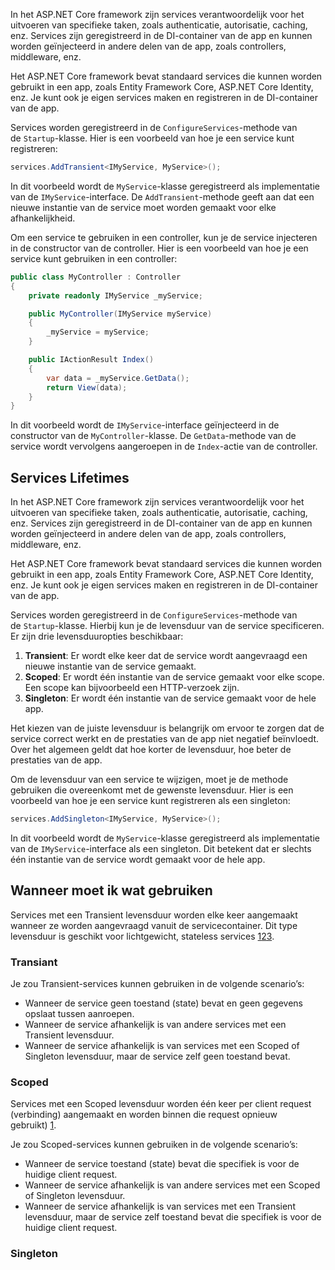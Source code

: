 In het ASP.NET Core framework zijn services verantwoordelijk voor het uitvoeren van specifieke taken, zoals authenticatie, autorisatie, caching, enz. Services zijn geregistreerd in de DI-container van de app en kunnen worden geïnjecteerd in andere delen van de app, zoals controllers, middleware, enz.

Het ASP.NET Core framework bevat standaard services die kunnen worden gebruikt in een app, zoals Entity Framework Core, ASP.NET Core Identity, enz. Je kunt ook je eigen services maken en registreren in de DI-container van de app.

Services worden geregistreerd in de `ConfigureServices`-methode van de `Startup`-klasse. Hier is een voorbeeld van hoe je een service kunt registreren:

```csharp
services.AddTransient<IMyService, MyService>();
```

In dit voorbeeld wordt de `MyService`-klasse geregistreerd als implementatie van de `IMyService`-interface. De `AddTransient`-methode geeft aan dat een nieuwe instantie van de service moet worden gemaakt voor elke afhankelijkheid.

Om een ​​service te gebruiken in een controller, kun je de service injecteren in de constructor van de controller. Hier is een voorbeeld van hoe je een service kunt gebruiken in een controller:

```csharp
public class MyController : Controller
{
    private readonly IMyService _myService;

    public MyController(IMyService myService)
    {
        _myService = myService;
    }

    public IActionResult Index()
    {
        var data = _myService.GetData();
        return View(data);
    }
}
```

In dit voorbeeld wordt de `IMyService`-interface geïnjecteerd in de constructor van de `MyController`-klasse. De `GetData`-methode van de service wordt vervolgens aangeroepen in de `Index`-actie van de controller.

## Services Lifetimes
In het ASP.NET Core framework zijn services verantwoordelijk voor het uitvoeren van specifieke taken, zoals authenticatie, autorisatie, caching, enz. Services zijn geregistreerd in de DI-container van de app en kunnen worden geïnjecteerd in andere delen van de app, zoals controllers, middleware, enz.

Het ASP.NET Core framework bevat standaard services die kunnen worden gebruikt in een app, zoals Entity Framework Core, ASP.NET Core Identity, enz. Je kunt ook je eigen services maken en registreren in de DI-container van de app.

Services worden geregistreerd in de `ConfigureServices`-methode van de `Startup`-klasse. Hierbij kun je de levensduur van de service specificeren. Er zijn drie levensduuropties beschikbaar:

1. **Transient**: Er wordt elke keer dat de service wordt aangevraagd een nieuwe instantie van de service gemaakt.
2. **Scoped**: Er wordt één instantie van de service gemaakt voor elke scope. Een scope kan bijvoorbeeld een HTTP-verzoek zijn.
3. **Singleton**: Er wordt één instantie van de service gemaakt voor de hele app.

Het kiezen van de juiste levensduur is belangrijk om ervoor te zorgen dat de service correct werkt en de prestaties van de app niet negatief beïnvloedt. Over het algemeen geldt dat hoe korter de levensduur, hoe beter de prestaties van de app.

Om de levensduur van een service te wijzigen, moet je de methode gebruiken die overeenkomt met de gewenste levensduur. Hier is een voorbeeld van hoe je een service kunt registreren als een singleton:

```csharp
services.AddSingleton<IMyService, MyService>();
```

In dit voorbeeld wordt de `MyService`-klasse geregistreerd als implementatie van de `IMyService`-interface als een singleton. Dit betekent dat er slechts één instantie van de service wordt gemaakt voor de hele app.


## Wanneer moet ik wat gebruiken
Services met een Transient levensduur worden elke keer aangemaakt wanneer ze worden aangevraagd vanuit de servicecontainer. Dit type levensduur is geschikt voor lichtgewicht, stateless services [1](https://learn.microsoft.com/en-us/aspnet/core/fundamentals/dependency-injection?view=aspnetcore-7.0)[2](https://mattruma.com/asp-net-core-service-lifetimes-explained/)[3](https://stackoverflow.com/questions/57968893/asp-net-core-2-0-service-life-time).

### Transiant
Je zou Transient-services kunnen gebruiken in de volgende scenario’s:

- Wanneer de service geen toestand (state) bevat en geen gegevens opslaat tussen aanroepen.
- Wanneer de service afhankelijk is van andere services met een Transient levensduur.
- Wanneer de service afhankelijk is van services met een Scoped of Singleton levensduur, maar de service zelf geen toestand bevat.

### Scoped
Services met een Scoped levensduur worden één keer per client request (verbinding) aangemaakt en worden binnen die request opnieuw gebruikt) [1](https://stackoverflow.com/questions/57968893/asp-net-core-2-0-service-life-time).

Je zou Scoped-services kunnen gebruiken in de volgende scenario’s:

- Wanneer de service toestand (state) bevat die specifiek is voor de huidige client request.
- Wanneer de service afhankelijk is van andere services met een Scoped of Singleton levensduur.
- Wanneer de service afhankelijk is van services met een Transient levensduur, maar de service zelf toestand bevat die specifiek is voor de huidige client request.

### Singleton



